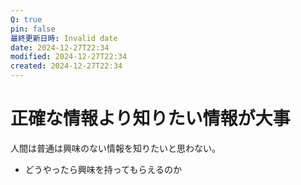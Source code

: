 ```yaml
---
Q: true
pin: false
最終更新日時: Invalid date
date: 2024-12-27T22:34
modified: 2024-12-27T22:34
created: 2024-12-27T22:34
---
```

# 正確な情報より知りたい情報が大事

人間は普通は興味のない情報を知りたいと思わない。

- どうやったら興味を持ってもらえるのか